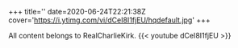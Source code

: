 +++
title=''
date=2020-06-24T22:21:38Z
cover='https://i.ytimg.com/vi/dCeI8I1fjEU/hqdefault.jpg'
+++

All content belongs to RealCharlieKirk.
{{< youtube dCeI8I1fjEU >}}
